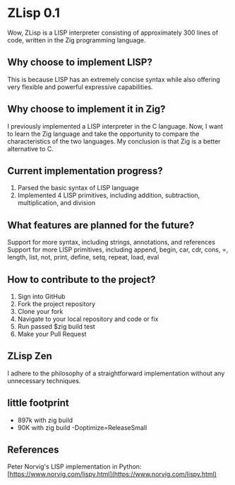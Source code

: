 # ZLisp 0.1

Wow, ZLisp is a LISP interpreter consisting of approximately 300 lines of code, written in the Zig programming language.

## Why choose to implement LISP?

This is because LISP has an extremely concise syntax while also offering very flexible and powerful expressive capabilities.

## Why choose to implement it in Zig?

I previously implemented a LISP interpreter in the C language. Now, I want to learn the Zig language and take the opportunity to compare the characteristics of the two languages. My conclusion is that Zig is a better alternative to C.

## Current implementation progress?

1. Parsed the basic syntax of LISP language
2. Implemented 4 LISP primitives, including addition, subtraction, multiplication, and division

## What features are planned for the future?

Support for more syntax, including strings, annotations, and references
Support for more LISP primitives, including append, begin, car, cdr, cons, =, length, list, not, print, define, setq, repeat, load, eval

## How to contribute to the project?

1. Sign into GitHub
2. Fork the project repository
3. Clone your fork
4. Navigate to your local repository and code or fix
5. Run passed $zig build test
5. Make your Pull Request

## ZLisp Zen

I adhere to the philosophy of a straightforward implementation without any unnecessary techniques.

## little footprint 

- 897k with zig build
- 90K with zig build -Doptimize=ReleaseSmall
## References

Peter Norvig's LISP implementation in Python: [https://www.norvig.com/lispy.html](https://www.norvig.com/lispy.html)

